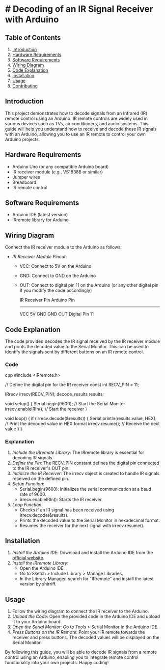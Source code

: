 # # Decoding of an IR Signal Receiver with Arduino

## Table of Contents

1. [Introduction](#introduction)
2. [Hardware Requirements](#hardware-requirements)
3. [Software Requirements](#software-requirements)
4. [Wiring Diagram](#wiring-diagram)
5. [Code Explanation](#code-explanation)
6. [Installation](#installation)
7. [Usage](#usage)
8. [Contributing](#contributing)
 

## Introduction

This project demonstrates how to decode signals from an Infrared (IR) remote control using an Arduino. IR remote controls are widely used in various devices such as TVs, air conditioners, and audio systems. This guide will help you understand how to receive and decode these IR signals with an Arduino, allowing you to use an IR remote to control your own Arduino projects.

## Hardware Requirements

- Arduino Uno (or any compatible Arduino board)
- IR receiver module (e.g., VS1838B or similar)
- Jumper wires
- Breadboard
- IR remote control

## Software Requirements

- Arduino IDE (latest version)
- IRremote library for Arduino

## Wiring Diagram

Connect the IR receiver module to the Arduino as follows:

- *IR Receiver Module Pinout*:
  - VCC: Connect to 5V on the Arduino
  - GND: Connect to GND on the Arduino
  - OUT: Connect to digital pin 11 on the Arduino (or any other digital pin if you modify the code accordingly)


    IR Receiver Pin       Arduino Pin
    --------------        -----------
    VCC                  5V
    GND                  GND
    OUT                  Digital Pin 11


## Code Explanation

The code provided decodes the IR signal received by the IR receiver module and prints the decoded value to the Serial Monitor. This can be used to identify the signals sent by different buttons on an IR remote control.

### Code

cpp
#include <IRremote.h>

// Define the digital pin for the IR receiver
const int RECV_PIN = 11;

IRrecv irrecv(RECV_PIN);
decode_results results;

void setup() {
  Serial.begin(9600);  // Start the Serial Monitor
  irrecv.enableIRIn(); // Start the receiver
}

void loop() {
  if (irrecv.decode(&results)) {
    Serial.println(results.value, HEX); // Print the decoded value in HEX format
    irrecv.resume(); // Receive the next value
  }
}


### Explanation

1. *Include the IRremote Library*: The IRremote library is essential for decoding IR signals.
2. *Define the Pin*: The RECV_PIN constant defines the digital pin connected to the IR receiver's OUT pin.
3. *Initialize the IR Receiver*: The irrecv object is created to handle IR signals received on the defined pin.
4. *Setup Function*:
   - Serial.begin(9600): Initializes the serial communication at a baud rate of 9600.
   - irrecv.enableIRIn(): Starts the IR receiver.
5. *Loop Function*:
   - Checks if an IR signal has been received using irrecv.decode(&results).
   - Prints the decoded value to the Serial Monitor in hexadecimal format.
   - Resumes the receiver for the next signal with irrecv.resume().

## Installation

1. *Install the Arduino IDE*: Download and install the Arduino IDE from the [official website](https://www.arduino.cc/en/software).
2. *Install the IRremote Library*:
   - Open the Arduino IDE.
   - Go to Sketch > Include Library > Manage Libraries.
   - In the Library Manager, search for "IRremote" and install the latest version by shirriff.

## Usage

1.  Follow the wiring diagram to connect the IR receiver to the Arduino.
2. *Upload the Code*: Open the provided code in the Arduino IDE and upload it to your Arduino board.
3. *Open the Serial Monitor*: Go to Tools > Serial Monitor in the Arduino IDE.
4. *Press Buttons on the IR Remote*: Point your IR remote towards the receiver and press buttons. The decoded values will be displayed on the Serial Monitor.

 
 

By following this guide, you will be able to decode IR signals from a remote control using an Arduino, enabling you to integrate remote control functionality into your own projects. Happy coding!
